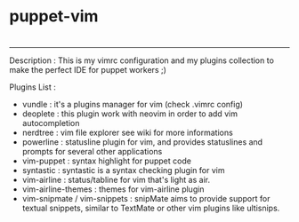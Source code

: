 # puppet-vim
#
---
Description : 
This is my vimrc configuration and my plugins collection to make the perfect IDE for puppet workers ;)

Plugins List : 

- vundle : it's a plugins manager for vim (check .vimrc config)
- deoplete : this plugin work with neovim in order to add vim autocompletion
- nerdtree : vim file explorer see wiki for more informations
- powerline : statusline plugin for vim, and provides statuslines and prompts for several other applications
- vim-puppet : syntax highlight for puppet code
- syntastic : syntastic is a syntax checking plugin for vim
- vim-airline : status/tabline for vim that's light as air.
- vim-airline-themes : themes for vim-airline plugin
- vim-snipmate / vim-snippets : snipMate aims to provide support for textual snippets, similar to TextMate or other vim plugins like ultisnips.
 
